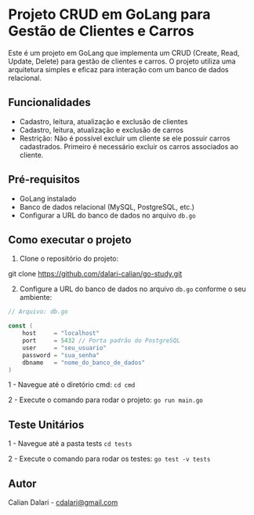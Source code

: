 # Projeto CRUD em GoLang para Gestão de Clientes e Carros

Este é um projeto em GoLang que implementa um CRUD (Create, Read, Update, Delete) para gestão de clientes e carros. O projeto utiliza uma arquitetura simples e eficaz para interação com um banco de dados relacional.

## Funcionalidades

- Cadastro, leitura, atualização e exclusão de clientes
- Cadastro, leitura, atualização e exclusão de carros
- Restrição: Não é possível excluir um cliente se ele possuir carros cadastrados. Primeiro é necessário excluir os carros associados ao cliente.

## Pré-requisitos

- GoLang instalado
- Banco de dados relacional (MySQL, PostgreSQL, etc.)
- Configurar a URL do banco de dados no arquivo `db.go`

## Como executar o projeto

1. Clone o repositório do projeto:

git clone <https://github.com/dalari-calian/go-study.git>

2. Configure a URL do banco de dados no arquivo `db.go` conforme o seu ambiente:

```go
// Arquivo: db.go

const (
    host     = "localhost"
    port     = 5432 // Porta padrão do PostgreSQL
    user     = "seu_usuario"
    password = "sua_senha"
    dbname   = "nome_do_banco_de_dados"
)
```
1 - Navegue até o diretório cmd:
```cd cmd```

2 - Execute o comando para rodar o projeto:
```go run main.go```

## Teste Unitários

1 - Navegue até a pasta tests
```cd tests```

2 - Execute o comando para rodar os testes:
```go test -v tests```

## Autor
Calian Dalari - cdalari@gmail.com
